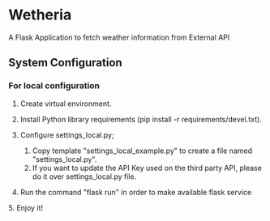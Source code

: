 # Wetheria
A Flask Application to fetch weather information from External API
## System Configuration

###  For local configuration

1. Create virtual environment.

2. Install Python library requirements (pip install -r requirements/devel.txt).

3. Configure settings_local.py; 

   1. Copy template "settings_local_example.py" to create a file named "settings_local.py".
   2. If you want to update the API Key used on the third party API, please do it over settings_local.py file.

4. Run the command "flask run" in order to make available flask service

​5. Enjoy it!